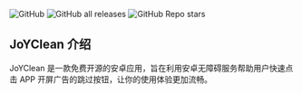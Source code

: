 ![GitHub](https://img.shields.io/github/license/GuoXiCheng/JoYClean) ![GitHub all releases](https://img.shields.io/github/downloads/GuoXiCheng/JoYClean/total) ![GitHub Repo stars](https://img.shields.io/github/stars/GuoXiCheng/JoYClean)

## JoYClean 介绍

JoYClean 是一款免费开源的安卓应用，旨在利用安卓无障碍服务帮助用户快速点击 APP 开屏广告的跳过按钮，让你的使用体验更加流畅。